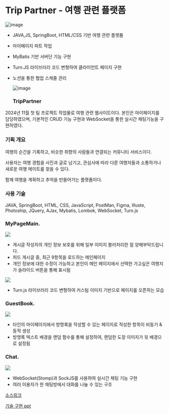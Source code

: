 <h1>Trip Partner - 여행 관련 플랫폼</h1>

![image](https://github.com/user-attachments/assets/a56cbb68-533c-44fd-8b98-b68db8446eb6)

- JAVA,JS, SpringBoot, HTML/CSS 기반 여행 관련 플랫폼
- 마이페이지 파트 작업
- MyBatis 기반 서버단 기능 구현
- Turn.JS 라이브러리 코드 변형하여 클라이언트 페이지 구현
- 노션을 통한 협업 스케줄 관리
  
  ![image](https://github.com/user-attachments/assets/8a89cb5d-fe8b-498a-9761-39215ec872b6)

  ### TripPartner
2024년 11월 첫 팀 프로젝트 작업물로 여행 관련 웹사이트이다.
본인은 마이페이지를 담당하였으며, 기본적인 CRUD 기능 구현과 WebSocket을 통한 실시간 채팅기능을 구현하였다.

### 기획 개요
여행의 순간을 기록하고, 비슷한 취향의 사람들과 연결되는 커뮤니티 서비스이다.

사용자는 여행 경험을 사진과 글로 남기고, 관심사에 따라 다른 여행자들과 소통하거나 새로운 여행 메이트를 찾을 수 있다.

함께 여행을 계획하고 추억을 만들어가는 플랫폼이다.

### 사용 기술
JAVA, SpringBoot, HTML, CSS, JavaScript, PostMan, Figma, Illuste, Photoship, JQuery, AJax, Mybatis, Lombok, WebSocket, Turn.js


### MyPageMain.
![](https://velog.velcdn.com/images/codegod/post/44eb5ea9-b3e7-4e6c-9bf6-47e6058150ba/image.png)
- 게시글 작성자의 개인 정보 보호를 위해 일부 이미지 블러처리한 점 양해부탁드립니다.
- 피드 게시글 중, 최근 9항목을 로드하는 메인페이지
- 개인 정보에 대한 수정이 가능하고 본인이 메인 페이지에서 선택한 가고싶은 여행지가 슬라이드 버튼을 통해 표시됨


![](https://velog.velcdn.com/images/codegod/post/efd4941f-bb51-44da-ab47-fdc7335117a8/image.gif)
- Turn.js 라이브러리 코드 변형하여 커스텀 이미지 기반으로 페이지를 오픈하는 모습

### GuestBook.
![](https://velog.velcdn.com/images/codegod/post/a0a9b397-9813-4a4a-a70e-95d42f559fbe/image.gif)
- 타인의 마이페이지에서 방명록을 작성할 수 있는 페이지로 작성한 항목이 비동기 & 동적 생성
- 방명록 텍스트 배경을 랜덤 함수를 통해 설정하여, 랜덤한 도장 이미지가 뒷 배경으로 설정됨

### Chat.
![](https://velog.velcdn.com/images/codegod/post/21d9832b-245f-4def-8ff2-670e2cd3b6cc/image.gif)
- WebSocket(Stomp)과 SockJS를 사용하여 실시간 채팅 기능 구현
- 여러 이용자가 한 채팅방에서 대화를 나눌 수 있는 구조

[소스링크](https://github.com/Minhyeok-Create/mytrip)



[기술 구현 ppt](https://docs.google.com/presentation/d/1T9mGIZKxcgeYVZtToY4tJcPR75FeQlQvZ_ntFTNClyk/edit#slide=id.g3345c3b832a_0_62)








